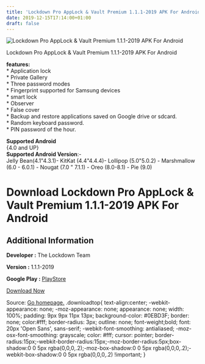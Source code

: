 ```yaml
---
title: 'Lockdown Pro AppLock & Vault Premium 1.1.1-2019 APK For Android'
date: 2019-12-15T17:14:00+01:00
draft: false
---
```


![Lockdown Pro AppLock & Vault Premium 1.1.1-2019 APK For Android](https://i2.wp.com/apkhome.net/wp-content/uploads/2019/11/Lockdown-Pro-AppLock-Vault-Premium-1.1.1-2019.png "Lockdown Pro AppLock & Vault Premium 1.1.1-2019 APK For Android")

  

Lockdown Pro AppLock & Vault Premium 1.1.1-2019 APK For Android

**features:**  
\* Application lock  
\* Private Gallery  
\* Three password modes  
\* Fingerprint supported for Samsung devices  
\* smart lock  
\* Observer  
\* False cover  
\* Backup and restore applications saved on Google drive or sdcard.  
\* Random keyboard password.  
\* PIN password of the hour.

**Supported Android**  
{4.0 and UP}  
**Supported Android Version**:-  
Jelly Bean(4.1"4.3.1)- KitKat (4.4"4.4.4)- Lollipop (5.0"5.0.2) - Marshmallow (6.0 - 6.0.1) - Nougat (7.0 " 7.1.1) - Oreo (8.0-8.1) - Pie (9.0)

Download Lockdown Pro AppLock & Vault Premium 1.1.1-2019 APK For Android
========================================================================

Additional Information
----------------------

**Developer :** The Lockdown Team

**Version :** 1.1.1-2019

**Google Play :** [PlayStore](https://play.google.com/store/apps/details?id=appplus.mobi.lockdownpro)

  

[Download Now](https://store4app.co/post/lockdown-pro-applock-amp-vault-premium-1-1-1-2019-apk-for-android_1574675497)

  
Source: [Go homepage.](https://store4app.co/post/lockdown-pro-applock-amp-vault-premium-1-1-1-2019-apk-for-android_1574675497) .downloadtop{ text-align:center; -webkit-appearance: none; -moz-appearance: none; appearance: none; width: 100%; padding: 9px 9px 11px 13px; background-color: #0EBD3F; border: none; color:#fff; border-radius: 3px; outline: none; font-weight;bold; font: 20px 'Open Sans', sans-serif; -webkit-font-smoothing: antialiased; -moz-osx-font-smoothing: grayscale; color: #fff; cursor: pointer; border-radius:15px;-webkit-border-radius:15px;-moz-border-radius:5px;box-shadow:0 0 5px rgba(0,0,0,.2);-moz-box-shadow:0 0 5px rgba(0,0,0,.2);-webkit-box-shadow:0 0 5px rgba(0,0,0,.2) !important; }